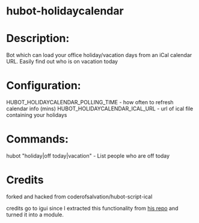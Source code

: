hubot-holidaycalendar
=================

# Description:
   Bot which can load your office holiday/vacation days from an iCal calendar URL. Easily find out who is on vacation today

# Configuration:
   HUBOT_HOLIDAYCALENDAR_POLLING_TIME - how often to refresh calendar info (mins)
   HUBOT_HOLIDAYCALENDAR_ICAL_URL - url of ical file containing your holidays

# Commands:
   hubot "holiday|off today|vacation" - List people who are off today



# Credits
forked and hacked from  coderofsalvation/hubot-script-ical

credits go to igui since I extracted this functionality from [his repo](https://github.com/igui/cubot-hipchat) and turned it into a module.
